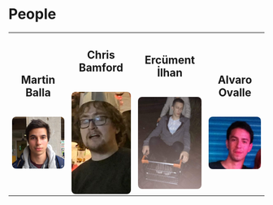 # People

<table width="500" border="0" cellpadding="5">

<tr>

<td align="center" valign="center">
<h2 align="center"> Martin Balla </h2>
<br />
<img style="border-radius: 8px;width: 200px;display: block; margin: 0 auto;" src="/martin.png" alt="archive footage" />

</td>

<td align="center" valign="center">
<h2 align="center"> Chris Bamford </h2>
<br />
<img style="border-radius: 8px;width: 200px;display: block; margin: 0 auto;" src="/bamford.jpg" alt="archive footage" />
</td>

<td align="center" valign="center">
<h2 align="center"> Ercüment İlhan </h2>
<br />
<img style="border-radius: 8px;width: 200px;display: block; margin: 0 auto;" src="/ercument.jpg" alt="archive footage" />
</td>

<td align="center" valign="center">
<h2 align="center"> Alvaro Ovalle </h2>
<br />
<img style="border-radius: 8px;width: 200px;display: block; margin: 0 auto;" src="/alvaro.jpg" alt="archive footage" />
</td>

</tr>

</table>